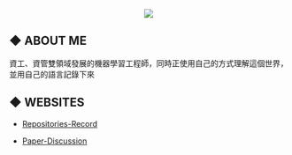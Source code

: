 <div align="center">
  <img src="https://user-images.githubusercontent.com/93152909/138789788-8597e61a-3b90-4762-8428-13c398355875.gif"/>
</div>

## ◆ **ABOUT ME**

資工、資管雙領域發展的機器學習工程師，同時正使用自己的方式理解這個世界，並用自己的語言記錄下來

## ◆ **WEBSITES**
* [Repositories-Record](https://mu-ping.github.io/Repositories-Record/S)

* [Paper-Discussion](https://mu-ping.github.io/Paper-Discussion)
